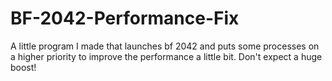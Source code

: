 # BF-2042-Performance-Fix
 A little program I made that launches bf 2042 and puts some processes on a higher priority to improve the performance a little bit. Don't expect a huge boost! 
